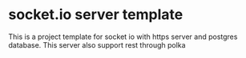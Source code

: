 # socket.io server template

This is a project template for socket io with https server and postgres database. This server also support rest through polka